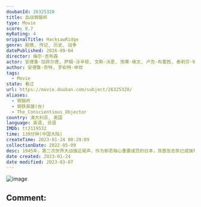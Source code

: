 ```yaml
---
doubanId: 26325320
title: 血战钢锯岭
type: Movie
score: 8.7
myRating: 4
originalTitle: HacksawRidge
genre: 剧情, 传记, 历史, 战争
datePublished: 2016-09-04
director: 梅尔·吉布森
actor: 安德鲁·加菲尔德, 萨姆·沃辛顿, 文斯·沃恩, 雨果·维文, 卢克·布雷西, 泰莉莎·帕尔墨, 瑞切尔·格里菲斯, 内森奈尔·布佐里克, 理查德·劳斯伯格, 马特·纳夫莱, 费拉斯·迪拉尼, 瑞安·柯尔, 卢克·佩格勒, 詹姆斯·麦凯, 罗伯特·摩根, 麦克·西斯比, 拉斐尔·杜布瓦, 托马斯·昂格, 米洛·吉布森, 亚当·鲍斯, 赫尔穆特·巴凯蒂斯, 戈兰·, 哈里·格林伍德, 本·奥图尔
author: 安德鲁·奈特, 罗伯特·申坎
tags:
  - Movie
state: 看过
url: https://movie.douban.com/subject/26325320/
aliases:
  - 钢锯岭
  - 钢铁英雄(台)
  - The_Conscientious_Objector
country: 澳大利亚, 美国
language: 英语, 日语
IMDb: tt2119532
time: 139分钟(中国大陆)
createTime: 2023-01-24 00:29:09
collectionDate: 2022-05-09
desc: 1945年，第二次世界大战接近尾声，作为邪恶轴心重要成员的日本，其嚣张态势已成强弩之末。是年，决定战局走向的冲绳岛战役拉开序幕，成千上万斗志昂扬的美国大兵被派往冲绳，等待他们的则是敌军重兵防守、凶险异...
date created: 2023-01-24
date modified: 2023-03-07
---
```


![image](p2398141939.jpg)

Comment:
---
